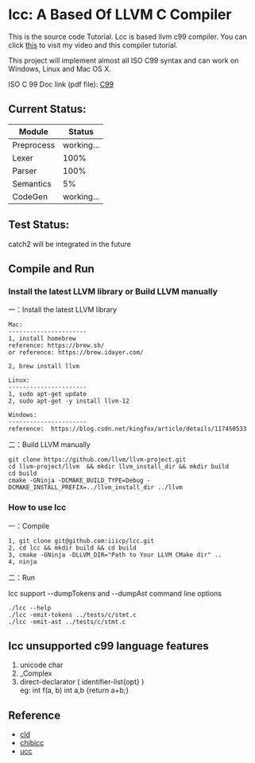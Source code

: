 # lcc: A Based Of LLVM C Compiler

This is the source code Tutorial. Lcc is based llvm c99 compiler. You can click [this][1] to visit my video and this compiler tutorial.

This project will implement almost all ISO C99 syntax and can work on Windows, Linux and Mac OS X.

ISO C 99 Doc link (pdf file): [C99](https://www.open-std.org/jtc1/sc22/wg14/www/docs/n1256.pdf)

## Current Status: 

|  Module     | Status     |     
|  ----       |------------|   
| Preprocess  | working... |   
| Lexer       | 100%       |      
| Parser      | 100%       |       
| Semantics   | 5%         |       
| CodeGen     | working... |    

## Test Status:

catch2 will be integrated in the future


## Compile and Run

### Install the latest LLVM library or Build LLVM manually

一：Install the latest LLVM library

```   
Mac:
----------------------
1, install homebrew 
reference: https://brew.sh/
or reference: https://brew.idayer.com/

2, brew install llvm

Linux:
----------------------
1, sudo apt-get update
2, sudo apt-get -y install llvm-12

Windows:
----------------------
reference:  https://blog.csdn.net/kingfox/article/details/117450533
```

二：Build LLVM manually

```
git clone https://github.com/llvm/llvm-project.git
cd llvm-project/llvm  && mkdir llvm_install_dir && mkdir build
cd build
cmake -GNinja -DCMAKE_BUILD_TYPE=Debug -DCMAKE_INSTALL_PREFIX=../llvm_install_dir ../llvm
```


### How to use lcc

一：Compile

```
1, git clone git@github.com:iiicp/lcc.git
2, cd lcc && mkdir build && cd build 
3, cmake -GNinja -DLLVM_DIR="Path to Your LLVM CMake dir" ..
4, ninja 
```

二：Run

lcc support --dumpTokens and --dumpAst command line options
```  
./lcc --help
./lcc -emit-tokens ../tests/c/stmt.c
./lcc -emit-ast ../tests/c/stmt.c 
```

## lcc unsupported c99 language features

1. unicode char     
2. _Complex      
3. direct-declarator ( identifier-list{opt} )     
eg: int f(a, b) int a,b {return a+b;}


## Reference   

- [cld](https://github.com/zero9178/cld)        
- [chibicc](https://github.com/rui314/chibicc)        
- [ucc](https://github.com/sheisc/ucc162.3)   

[1]: https://space.bilibili.com/181099947